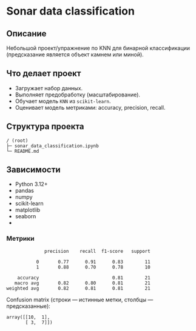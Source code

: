 # Sonar data classification


## Описание

Небольшой проект/упражнение по KNN для бинарной классификации (предсказание является объект камнем или миной).

## Что делает проект

* Загружает набор данных.
* Выполняет предобработку (масштабирование).
* Обучает модель `KNN` из `scikit-learn`.
* Оценивает модель метриками: accuracy, precision, recall.

## Структура проекта

```
/ (root)
├─ sonar_data_classification.ipynb
└─ README.md
```

## Зависимости

* Python 3.12+
* pandas
* numpy
* scikit-learn
* matplotlib
* seaborn
* 
### Метрики

```
              precision    recall  f1-score   support

           0       0.77      0.91      0.83        11
           1       0.88      0.70      0.78        10

    accuracy                           0.81        21
   macro avg       0.82      0.80      0.81        21
weighted avg       0.82      0.81      0.81        21
```

Confusion matrix (строки — истинные метки, столбцы — предсказанные):

```
array([[10,  1],
       [ 3,  7]])
```



